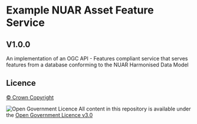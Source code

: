 # Example NUAR Asset Feature Service
## V1.0.0

An implementation of an OGC API - Features compliant service that serves features from a database conforming to the NUAR Harmonised Data Model

## Licence

[&copy; Crown Copyright](https://www.nationalarchives.gov.uk/information-management/re-using-public-sector-information/uk-government-licensing-framework/crown-copyright/)

![Open Government Licence](https://www.nationalarchives.gov.uk/images/infoman/ogl-symbol-41px-black.png "Open Government Licence") All content in this repository is available under the [Open Government Licence v3.0](https://www.nationalarchives.gov.uk/doc/open-government-licence/version/3/)
